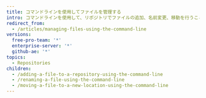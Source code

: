 ```yaml
---
title: コマンドラインを使用してファイルを管理する
intro: コマンドラインを使用して、リポジトリでファイルの追加、名前変更、移動を行うことができます。
redirect_from:
  - /articles/managing-files-using-the-command-line
versions:
  free-pro-team: '*'
  enterprise-server: '*'
  github-ae: '*'
topics:
  - Repositories
children:
  - /adding-a-file-to-a-repository-using-the-command-line
  - /renaming-a-file-using-the-command-line
  - /moving-a-file-to-a-new-location-using-the-command-line
---
```


